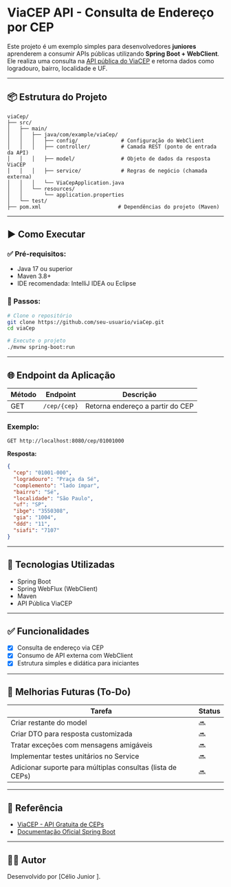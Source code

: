 # ViaCEP API - Consulta de Endereço por CEP

Este projeto é um exemplo simples para desenvolvedores **juniores** aprenderem a consumir APIs públicas utilizando **Spring Boot + WebClient**. Ele realiza uma consulta na [API pública do ViaCEP](https://viacep.com.br) e retorna dados como logradouro, bairro, localidade e UF.

---

## 📦 Estrutura do Projeto

```
viaCep/
├── src/
│   ├── main/
│   │   ├── java/com/example/viaCep/
│   │   │   ├── config/              # Configuração do WebClient
│   │   │   ├── controller/          # Camada REST (ponto de entrada da API)
│   │   │   ├── model/               # Objeto de dados da resposta ViaCEP
│   │   │   ├── service/             # Regras de negócio (chamada externa)
│   │   │   └── ViaCepApplication.java
│   │   └── resources/
│   │       └── application.properties
│   └── test/
├── pom.xml                         # Dependências do projeto (Maven)
```

---

## ▶️ Como Executar

### ✅ Pré-requisitos:
- Java 17 ou superior
- Maven 3.8+
- IDE recomendada: IntelliJ IDEA ou Eclipse

### 🔧 Passos:

```bash
# Clone o repositório
git clone https://github.com/seu-usuario/viaCep.git
cd viaCep

# Execute o projeto
./mvnw spring-boot:run
```

---

## 🌐 Endpoint da Aplicação

| Método | Endpoint                | Descrição                        |
|--------|-------------------------|----------------------------------|
| GET    | `/cep/{cep}`            | Retorna endereço a partir do CEP |

### Exemplo:

```http
GET http://localhost:8080/cep/01001000
```

**Resposta:**

```json
{
  "cep": "01001-000",
  "logradouro": "Praça da Sé",
  "complemento": "lado ímpar",
  "bairro": "Sé",
  "localidade": "São Paulo",
  "uf": "SP",
  "ibge": "3550308",
  "gia": "1004",
  "ddd": "11",
  "siafi": "7107"
}
```

---

## 🧠 Tecnologias Utilizadas

- Spring Boot
- Spring WebFlux (WebClient)
- Maven
- API Pública ViaCEP

---

## ✅ Funcionalidades

- [x] Consulta de endereço via CEP
- [x] Consumo de API externa com WebClient
- [x] Estrutura simples e didática para iniciantes

---

## 📌 Melhorias Futuras (To-Do)

| Tarefa                                                   | Status  |
|----------------------------------------------------------|---------|
| Criar restante do model                                  | 🔜      |
| Criar DTO para resposta customizada                      | 🔜      |
| Tratar exceções com mensagens amigáveis                  | 🔜      |
| Implementar testes unitários no Service                  | 🔜      |
| Adicionar suporte para múltiplas consultas (lista de CEPs)| 🔜      |

---

## 🔗 Referência

- [ViaCEP - API Gratuita de CEPs](https://viacep.com.br/)
- [Documentação Oficial Spring Boot](https://spring.io/projects/spring-boot)

---

## 👨‍💻 Autor

Desenvolvido por [Célio Junior ].
